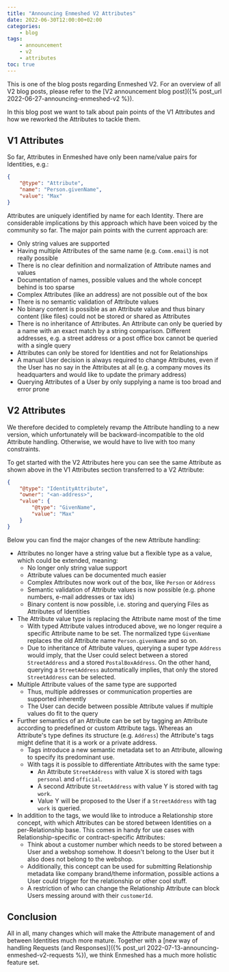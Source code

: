 ```yaml
---
title: "Announcing Enmeshed V2 Attributes"
date: 2022-06-30T12:00:00+02:00
categories:
    - blog
tags:
    - announcement
    - v2
    - attributes
toc: true
---
```


This is one of the blog posts regarding Enmeshed V2. For an overview of all V2 blog posts, please refer to the [V2 announcement blog post]({% post_url 2022-06-27-announcing-enmeshed-v2 %}).

In this blog post we want to talk about pain points of the V1 Attributes and how we reworked the Attributes to tackle them.

## V1 Attributes

So far, Attributes in Enmeshed have only been name/value pairs for Identities, e.g.:

```json
{
    "@type": "Attribute",
    "name": "Person.givenName",
    "value": "Max"
}
```

Attributes are uniquely identified by name for each Identity. There are considerable implications by this approach which have been voiced by the community so far. The major pain points with the current approach are:

-   Only string values are supported
-   Having multiple Attributes of the same name (e.g. `Comm.email`) is not really possible
-   There is no clear definition and normalization of Attribute names and values
-   Documentation of names, possible values and the whole concept behind is too sparse
-   Complex Attributes (like an address) are not possible out of the box
-   There is no semantic validation of Attribute values
-   No binary content is possible as an Attribute value and thus binary content (like files) could not be stored or shared as Attributes
-   There is no inheritance of Attributes. An Attribute can only be queried by a name with an exact match by a string comparison. Different addresses, e.g. a street address or a post office box cannot be queried with a single query
-   Attributes can only be stored for Identities and not for Relationships
-   A manual User decision is always required to change Attributes, even if the User has no say in the Attributes at all (e.g. a company moves its headquarters and would like to update the primary address)
-   Querying Attributes of a User by only supplying a name is too broad and error prone

## V2 Attributes

We therefore decided to completely revamp the Attribute handling to a new version, which unfortunately will be backward-incompatible to the old Attribute handling. Otherwise, we would have to live with too many constraints.

To get started with the V2 Attributes here you can see the same Attribute as shown above in the V1 Attributes section transferred to a V2 Attribute:

```json
{
    "@type": "IdentityAttribute",
    "owner": "<an-address>",
    "value": {
        "@type": "GivenName",
        "value": "Max"
    }
}
```

Below you can find the major changes of the new Attribute handling:

-   Attributes no longer have a string value but a flexible type as a value, which could be extended, meaning:
    -   No longer only string value support
    -   Attribute values can be documented much easier
    -   Complex Attributes now work out of the box, like `Person` or `Address`
    -   Semantic validation of Attribute values is now possible (e.g. phone numbers, e-mail addresses or tax ids)
    -   Binary content is now possible, i.e. storing and querying Files as Attributes of Identities
-   The Attribute value type is replacing the Attribute name most of the time
    -   With typed Attribute values introduced above, we no longer require a specific Attribute name to be set. The normalized type `GivenName` replaces the old Attribute name `Person.givenName` and so on.
    -   Due to inheritance of Attribute values, querying a super type `Address` would imply, that the User could select between a stored `StreetAddress` and a stored `PostalBoxAddress`. On the other hand, querying a `StreetAddress` automatically implies, that only the stored `StreetAddress` can be selected.
-   Multiple Attribute values of the same type are supported
    -   Thus, multiple addresses or communication properties are supported inherently
    -   The User can decide between possible Attribute values if multiple values do fit to the query
-   Further semantics of an Attribute can be set by tagging an Attribute according to predefined or custom Attribute tags. Whereas an Attribute's type defines its structure (e.g. `Address`) the Attribute's tags might define that it is a work or a private address.
    -   Tags introduce a new semantic metadata set to an Attribute, allowing to specify its predominant use.
    -   With tags it is possible to differentiate Attributes with the same type:
        -   An Attribute `StreetAddress` with value X is stored with tags `personal` and `official`.
        -   A second Attribute `StreetAddress` with value Y is stored with tag `work`.
        -   Value Y will be proposed to the User if a `StreetAddress` with tag `work` is queried.
-   In addition to the tags, we would like to introduce a Relationship store concept, with which Attributes can be stored between Identities on a per-Relationship base. This comes in handy for use cases with Relationship-specific or contract-specific Attributes:
    -   Think about a customer number which needs to be stored between a User and a webshop somehow. It doesn't belong to the User but it also does not belong to the webshop.
    -   Additionally, this concept can be used for submitting Relationship metadata like company brand/theme information, possible actions a User could trigger for the relationship or other cool stuff.
    -   A restriction of who can change the Relationship Attribute can block Users messing around with their `customerId`.

## Conclusion

All in all, many changes which will make the Attribute management of and between Identities much more mature. Together with a [new way of handling Requests (and Responses)]({% post_url 2022-07-13-announcing-enmeshed-v2-requests %}), we think Enmeshed has a much more holistic feature set.
